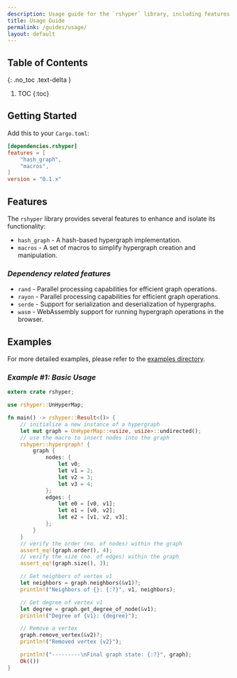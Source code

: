 ```yaml
---
description: Usage guide for the `rshyper` library, including features and examples.
title: Usage Guide
permalink: /guides/usage/
layout: default
---
```


## Table of Contents
{: .no_toc .text-delta }

1. TOC
{:toc}

## Getting Started

Add this to your `Cargo.toml`:

```toml
[dependencies.rshyper]
features = [
    "hash_graph",
    "macros",
]
version = "0.1.x"
```

## Features

The `rshyper` library provides several features to enhance and isolate its functionality:

- `hash_graph` - A hash-based hypergraph implementation.
- `macros` - A set of macros to simplify hypergraph creation and manipulation.

### _Dependency related features_

- `rand` - Parallel processing capabilities for efficient graph operations.
- `rayon` - Parallel processing capabilities for efficient graph operations.
- `serde` - Support for serialization and deserialization of hypergraphs.
- `wasm` - WebAssembly support for running hypergraph operations in the browser.

## Examples

For more detailed examples, please refer to the [examples directory](https://github.com/FL03/rshyper/blob/main/rshyper/examples).

### _Example #1: Basic Usage_

```rust
extern crate rshyper;

use rshyper::UnHyperMap;

fn main() -> rshyper::Result<()> {
    // initialize a new instance of a hypergraph
    let mut graph = UnHyperMap::<usize, usize>::undirected();
    // use the macro to insert nodes into the graph
    rshyper::hypergraph! {
        graph {
            nodes: {
                let v0;
                let v1 = 2;
                let v2 = 3;
                let v3 = 4;
            };
            edges: {
                let e0 = [v0, v1];
                let e1 = [v0, v2];
                let e2 = [v1, v2, v3];
            };
        }
    }
    // verify the order (no. of nodes) within the graph
    assert_eq!(graph.order(), 4);
    // verify the size (no. of edges) within the graph
    assert_eq!(graph.size(), 3);

    // Get neighbors of vertex v1
    let neighbors = graph.neighbors(&v1)?;
    println!("Neighbors of {}: {:?}", v1, neighbors);

    // Get degree of vertex v1
    let degree = graph.get_degree_of_node(&v1);
    println!("Degree of {v1}: {degree}");

    // Remove a vertex
    graph.remove_vertex(&v2)?;
    println!("Removed vertex {v2}");

    println!("---------\nFinal graph state: {:?}", graph);
    Ok(())
}
```
